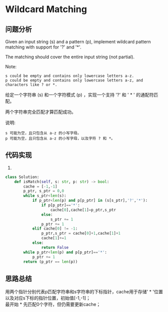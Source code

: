 #  Wildcard Matching

## 问题分析

Given an input string (s) and a pattern (p), implement wildcard pattern matching with support for '?' and '*'.

The matching should cover the entire input string (not partial).

Note:

    s could be empty and contains only lowercase letters a-z.
    p could be empty and contains only lowercase letters a-z, and characters like ? or *.


给定一个字符串 (s) 和一个字符模式 (p) ，实现一个支持 '?' 和 ' * ' 的通配符匹配。

两个字符串完全匹配才算匹配成功。

说明:

    s 可能为空，且只包含从 a-z 的小写字母。
    p 可能为空，且只包含从 a-z 的小写字母，以及字符 ? 和 *。


## 代码实现

1.
```python
class Solution:
    def isMatch(self, s: str, p: str) -> bool:
        cache = [-1,-1]
        p_ptr, s_ptr = 0,0
        while s_ptr<len(s):
            if p_ptr<len(p) and p[p_ptr] in (s[s_ptr],'?','*'):
                if p[p_ptr]=='*':
                    cache[0],cache[1]=p_ptr,s_ptr
                else:
                    s_ptr += 1
                p_ptr += 1
            elif cache[0] != -1:
                p_ptr,s_ptr = cache[0]+1,cache[1]+1
                cache[1]+=1
            else:
                return False
        while p_ptr<len(p) and p[p_ptr]=='*':
            p_ptr += 1
        return (p_ptr == len(p))
```


## 思路总结

用两个指针分别代表p匹配字符串和s字符串的下标指针，cache用于存储' * '位置以及对应s下标的指针位置，初始值[-1,-1]；  
最开始 * 先匹配0个字符，但仍需要更新cache；
